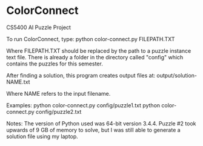 # ColorConnect
CS5400 AI Puzzle Project

To run ColorConnect, type: 
python color-connect.py FILEPATH.TXT

Where FILEPATH.TXT should be replaced by the path to a puzzle instance text file.
There is already a folder in the directory called "config" which contains the puzzles for this semester.

After finding a solution, this program creates output files at:
output/solution-NAME.txt

Where NAME refers to the input filename.

Examples:
python color-connect.py config/puzzle1.txt
python color-connect.py config/puzzle2.txt

Notes: 
The version of Python used was 64-bit version 3.4.4.
Puzzle #2 took upwards of 9 GB of memory to solve, but I was still able to generate a solution file using my laptop.